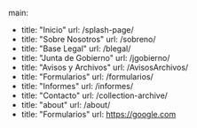 main:
  - title: "Inicio"
    url: /splash-page/
  - title: "Sobre Nosotros"
    url: /sobreno/
  - title: "Base Legal"
    url: /blegal/
  - title: "Junta de Gobierno"
    url: /jgobierno/
  - title: "Avisos y Archivos"
    url: /AvisosArchivos/
  - title: "Formularios"
    url: /formularios/
  - title: "Informes"
    url: /informes/
  - title: "Contacto"
    url: /collection-archive/
  - title: "about"
    url: /about/
  - title: "Formularios"
    url: https://google.com
